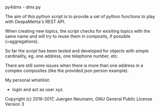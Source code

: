 py4dmx - dmx.py

The aim of this python script is to provide a set of python functions to play
with DeepaMehta's REST API.

When creating new topics, the script checks for exisiting topics with the same
name and will try to reuse them in composits, if possible (=aggregations).

So far the script has been tested and developed for objects with simple
cardinality, eg. one address, one telephone number, etc.

There are still some issues when there is more than one address in a complex
composites (like the provided json person example).

My personal whishlist:

 * login and act as user xyz.


Copyright (c) 2016-2017, Juergen Neumann, GNU General Public License Version 3
